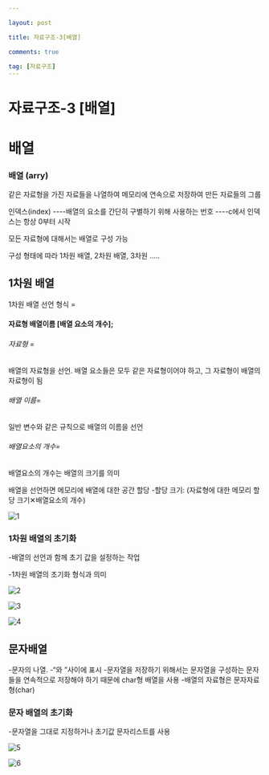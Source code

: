 ```yaml
---

layout: post

title: 자료구조-3[배열]

comments: true

tag: [자료구조]
---
```


# 자료구조-3 [배열]

# 배열

### 배열 (arry)
 같은 자료형을 가진 자료들을 나열하여 메모리에 연속으로 저장하여 만든 자료들의 그룹

인덱스(index)
----배열의 요소를 간단히 구별하기 위해 사용하는 번호
----c에서 인덱스는 항상 0부터 시작

모든 자료형에 대해서는 배열로 구성 가능

구성 형태에 따라 1차원 배열, 2차원 배열, 3차원 .....

## 1차원 배열

1차원 배열 선언 형식 =
#### 자료형 배열이름 [배열 요소의 개수];

###### 자료형 =
  배열의 자료형을 선언. 배열 요소들은 모두 같은 자료형이어야 하고, 그 자료형이 배열의 자료형이 됨

###### 배열 이름=
  일반 변수와 같은 규칙으로 배열의 이름을 선언

###### 배열요소의 개수=
  배열요소의 개수는 배열의 크기를 의미

  배열을 선언하면 메모리에 배열에 대한 공간 할당
  -할당 크기: (자료형에 대한 메모리 할당 크기✕배열요소의 개수)

![1](/assets/1.png)

### 1차원 배열의 초기화
-배열의 선언과 함께 초기 값을 설정하는 작업

-1차원 배열의 초기화 형식과 의미

![2](/assets/2.png)

![3](/assets/3.png)

![4](/assets/4.png)

## 문자배열
-문자의 나열.
-“와 ”사이에 표시
-문자열을 저장하기 위해서는 문자열을 구성하는 문자들을 연속적으로 저장해야 하기 때문에 char형 배열을 사용
-배열의 자료형은 문자자료형(char)

### 문자 배열의 초기화
-문자열을 그대로 지정하거나 초기값 문자리스트를 사용

![5](/assets/5.png)

![6](/assets/6.png)
